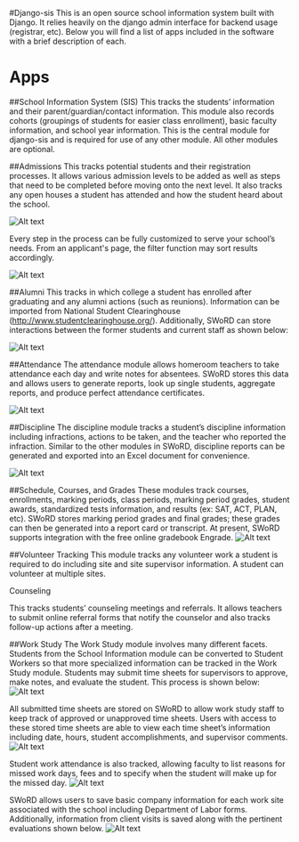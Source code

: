 #Django-sis 
This is an open source school information system built with Django. It relies heavily on the django admin interface for backend usage (registrar, etc). Below you will find a list of apps included in the software with a brief description of each.

# Apps

##School Information System (SIS)
This tracks the students’ information and their parent/guardian/contact information. This module also records cohorts (groupings of students for easier class enrollment), basic faculty information, and school year information. This is the central module for django-sis and is required for use of any other module. All other modules are optional.

##Admissions
This tracks potential students and their registration processes. It allows various admission levels to be added as well as steps that need to be completed before moving onto the next level. It also tracks any open houses a student has attended and how the student heard about the school.

![Alt text](https://raw.github.com/burke-software/django-sis/master/screenshots/admissions1.jpg)

Every step in the process can be fully customized to serve your school’s needs. From an applicant's page, the filter function may sort results accordingly.  

![Alt text](https://raw.github.com/burke-software/django-sis/master/screenshots/admissions2.jpg)


##Alumni 
This tracks in which college a student has enrolled after graduating and any alumni actions (such as reunions). Information can be imported from National Student Clearinghouse (http://www.studentclearinghouse.org/). Additionally, SWoRD can store interactions between the former students and current staff as shown below:

![Alt text](https://raw.github.com/burke-software/django-sis/master/screenshots/alumni.jpg)

##Attendance 
The attendance module allows homeroom teachers to take attendance each day and write notes for absentees. SWoRD stores this data and allows users to generate reports, look up single students, aggregate reports, and produce perfect attendance certificates.

![Alt text](https://raw.github.com/burke-software/django-sis/master/screenshots/atndcap.jpg)

##Discipline
The discipline module tracks a student’s discipline information including infractions, actions to be taken, and the teacher who reported the infraction. Similar to the other modules in SWoRD, discipline reports can be generated and exported into an Excel document for convenience. 

![Alt text](https://raw.github.com/burke-software/django-sis/master/screenshots/discipline1.jpg)

##Schedule, Courses, and Grades
These modules track courses, enrollments, marking periods, class periods, marking period grades, student awards, standardized tests information, and results (ex: SAT, ACT, PLAN, etc). SWoRD stores marking period grades and final grades; these grades can then be generated into a report card or transcript. At present, SWoRD supports integration with the free online gradebook Engrade.
![Alt text](https://raw.github.com/burke-software/django-sis/master/screenshots/grades.jpg)

##Volunteer Tracking
This module tracks any volunteer work a student is required to do including site and site supervisor information. A student can volunteer at multiple sites.

Counseling

This tracks students’ counseling meetings and referrals. It allows teachers to submit online referral forms that notify the counselor and also tracks follow-up actions after a meeting.

##Work Study 
The Work Study module involves many different facets. Students from the School Information module can be converted to Student Workers so that more specialized information can be tracked in the Work Study module. Students may submit time sheets for supervisors to approve, make notes, and evaluate the student. This process is shown below:
![Alt text](https://raw.github.com/burke-software/django-sis/master/screenshots/cwsp1.jpg)

All submitted time sheets are stored on SWoRD to allow work study staff to keep track of approved or unapproved time sheets. Users with access to these stored time sheets are able to view each time sheet’s information including date, hours, student accomplishments, and supervisor comments.
![Alt text](https://raw.github.com/burke-software/django-sis/master/screenshots/cwsp2.jpg)

Student work attendance is also tracked, allowing faculty to list reasons for missed work days, fees and to specify when the student will make up for the missed day. 
![Alt text](https://raw.github.com/burke-software/django-sis/master/screenshots/cwsp3.jpg)

SWoRD allows users to save basic company information for each work site associated with the school including Department of Labor forms. Additionally, information from client visits is saved along with the pertinent evaluations shown below. 
![Alt text](https://raw.github.com/burke-software/django-sis/master/screenshots/cwsp4.jpg)

